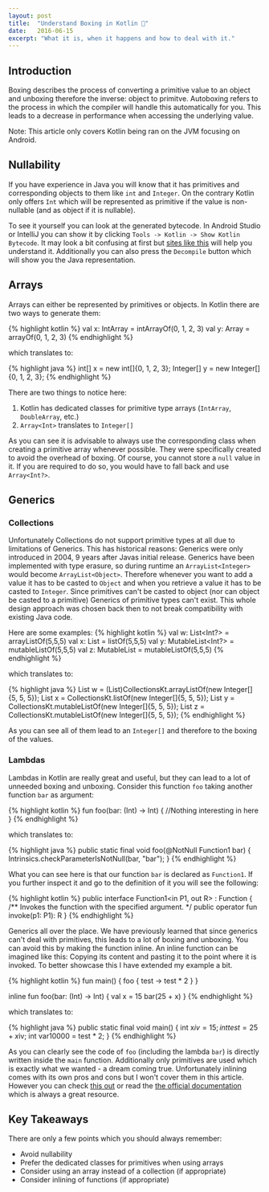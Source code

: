 ```yaml
---
layout: post
title:  "Understand Boxing in Kotlin 🥊"
date:   2016-06-15
excerpt: "What it is, when it happens and how to deal with it."
---
```

## Introduction
Boxing describes the process of converting a primitive value to an object and unboxing therefore the inverse: object to primitve. Autoboxing refers to the process in which the compiler will handle this automatically for you. This leads to a decrease in performance when accessing the underlying value.

Note: This article only covers Kotlin being ran on the JVM focusing on Android.

## Nullability
If you have experience in Java you will know that it has primitives and corresponding objects to them like `int` and `Integer`. On the contrary Kotlin only offers `Int` which will be represented as primitive if the value is non-nullable (and as object if it is nullable).

To see it yourself you can look at the generated bytecode. In Android Studio or IntelliJ you can show it by clicking `Tools -> Kotlin -> Show Kotlin Bytecode`. It may look a bit confusing at first but [sites like this](https://www.wikiwand.com/en/Java_bytecode_instruction_listings) will help you understand it. Additionally you can also press the `Decompile` button which will show you the Java representation.

## Arrays
Arrays can either be represented by primitives or objects. In Kotlin there are two ways to generate them:

{% highlight kotlin %}
val x: IntArray = intArrayOf(0, 1, 2, 3)
val y: Array<Int> = arrayOf(0, 1, 2, 3)
{% endhighlight %} 

which translates to:

{% highlight java %}
int[] x = new int[]{0, 1, 2, 3};
Integer[] y = new Integer[]{0, 1, 2, 3};
{% endhighlight %}

There are two things to notice here:
1. Kotlin has dedicated classes for primitive type arrays (`IntArray`, `DoubleArray`, etc.)
2. `Array<Int>` translates to `Integer[]`

As you can see it is advisable to always use the corresponding class when creating a primitive array whenever possible. They were specifically created to avoid the overhead of boxing. Of course, you cannot store a `null` value in it. If you are required to do so, you would have to fall back and use `Array<Int?>`.

## Generics
### Collections
Unfortunately Collections do not support primitive types at all due to limitations of Generics. This has historical reasons: Generics were only introduced in 2004, 9 years after 
Javas initial release. Generics have been implemented with type erasure, so during runtime an `ArrayList<Integer>` would become `ArrayList<Object>`. Therefore whenever you want to add a value it has to be casted to `Object` and when you retrieve a value it has to be casted to `Integer`. Since primitives can't be casted to object (nor can object be casted to a primitive) Generics of primitive types can't exist. This whole design approach was chosen back then to not break compatibility with existing Java code.

Here are some examples:
{% highlight kotlin %}
val w: List<Int?> = arrayListOf(5,5,5)
val x: List<Int> = listOf(5,5,5)
val y: MutableList<Int?> = mutableListOf(5,5,5)
val z: MutableList<Int> = mutableListOf(5,5,5)
{% endhighlight %}

which translates to:

{% highlight java %}
List w = (List)CollectionsKt.arrayListOf(new Integer[]{5, 5, 5});
List x = CollectionsKt.listOf(new Integer[]{5, 5, 5});
List y = CollectionsKt.mutableListOf(new Integer[]{5, 5, 5});
List z = CollectionsKt.mutableListOf(new Integer[]{5, 5, 5});
{% endhighlight %}

As you can see all of them lead to an `Integer[]` and therefore to the boxing of the values.

### Lambdas
Lambdas in Kotlin are really great and useful, but they can lead to a lot of unneeded boxing and unboxing. Consider this function `foo` taking another function `bar` as argument:

{% highlight kotlin %}
fun foo(bar: (Int) -> Int) {
    //Nothing interesting in here
}
{% endhighlight %}

which translates to:

{% highlight java %}
public static final void foo(@NotNull Function1 bar) {
    Intrinsics.checkParameterIsNotNull(bar, "bar");
}
{% endhighlight %}

What you can see here is that our function `bar` is declared as `Function1`. If you further inspect it and go to the definition of it you will see the following:

{% highlight kotlin %}
public interface Function1<in P1, out R> : Function<R> {
    /** Invokes the function with the specified argument. */
    public operator fun invoke(p1: P1): R
}
{% endhighlight %}

Generics all over the place. We have previously learned that since generics can't deal with primitives, this leads to a lot of boxing and unboxing. You can avoid this by making the function inline. An inline function can be imagined like this: Copying its content and pasting it to the point where it is invoked. To better showcase this I have extended my example a bit.

{% highlight kotlin %}
fun main() {
    foo { test ->
        test * 2
    }
}

inline fun foo(bar: (Int) -> Int) {
     val x = 15
     bar(25 + x)
}
{% endhighlight %}

which translates to:

{% highlight java %}
public static final void main() {
    int x$iv = 15;
    int test = 25 + x$iv;
    int var10000 = test * 2;
}
{% endhighlight %}

As you can clearly see the code of `foo` (including the lambda `bar`) is directly written inside the `main` function. Additionally only primitives are used which is exactly what we wanted - a dream coming true. Unfortunately inlining comes with its own pros and cons but I won't cover them in this article. However you can check [this out](https://discuss.kotlinlang.org/t/did-you-consider-to-make-inline-the-default-behaviour/12719) or read the [the official documentation](https://kotlinlang.org/docs/reference/inline-functions.html) which is always a great resource.

## Key Takeaways
There are only a few points which you should always remember:
- Avoid nullability
- Prefer the dedicated classes for primitives when using arrays
- Consider using an array instead of a collection (if appropriate)
- Consider inlining of functions (if appropriate)
